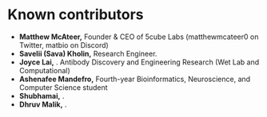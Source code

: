 # Known contributors

-   **Matthew McAteer,** Founder & CEO of 5cube Labs (matthewmcateer0 on Twitter, matbio on Discord)
-   **Savelii (Sava) Kholin,** Research Engineer.
-   **Joyce Lai,** . Antibody Discovery and Engineering Research (Wet Lab and Computational)
-   **Ashenafee Mandefro,** Fourth-year Bioinformatics, Neuroscience, and Computer Science student
-   **Shubhamai,** .
-   **Dhruv Malik,** .

